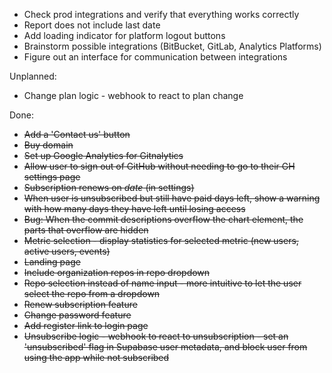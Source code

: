 
* Check prod integrations and verify that everything works correctly
* Report does not include last date
* Add loading indicator for platform logout buttons
* Brainstorm possible integrations (BitBucket, GitLab, Analytics Platforms)
* Figure out an interface for communication between integrations


Unplanned:

* Change plan logic - webhook to react to plan change

Done:

* ~~Add a 'Contact us' button~~
* ~~Buy domain~~
* ~~Set up Google Analytics for Gitnalytics~~
* ~~Allow user to sign out of GitHub without needing to go to their GH settings page~~
* ~~Subscription renews on _date_ (in settings)~~
* ~~When user is unsubscribed but still have paid days left, show a warning with
how many days they have left until losing access~~
* ~~Bug: When the commit descriptions overflow the chart <canvas/> element, the parts that overflow are hidden~~
* ~~Metric selection - display statistics for selected metric (new users, active users, events)~~
* ~~Landing page~~
* ~~Include organization repos in repo dropdown~~
* ~~Repo selection instead of name input - more intuitive to let the user select the repo from a dropdown~~
* ~~Renew subscription feature~~
* ~~Change password feature~~
* ~~Add register link to login page~~
* ~~Unsubscribe logic - webhook to react to unsubscription - set an 'unsubscribed' flag in Supabase user metadata,
 and block user from using the app while not subscribed~~